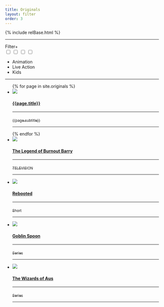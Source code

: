 ```yaml
---
title: Originals
layout: filter
order: 3
---
```

{% include relBase.html %}
<section>
<hr>
    <div id="filter"><label for="filter_options">Filter</label><label for="filter_options">+</label></div>
    <input type="checkbox" id="filter_options" autocomplete="off" class="hidden" />
    <!--Manual inputs for options Entry-->
    <input type="checkbox" id="filter_option1" autocomplete="off" class="hidden filter_checkbox" />
    <input type="checkbox" id="filter_option2" autocomplete="off" class="hidden filter_checkbox" />
    <input type="checkbox" id="filter_option3" autocomplete="off" class="hidden filter_checkbox" />
    <ul class="checkbox-circle filter_options ">
      <!--Manual Loop options Entry-->
      <li><label for="filter_option1" class="filter_option1">Animation</label></li>
      <li><label for="filter_option2" class="filter_option2">Live Action</label></li>
      <li><label for="filter_option3" class="filter_option3">Kids</label></li>
    </ul>
    <hr>
    <article>
      <ul class="projectlist">
       {% for page in site.originals %}
        <li class="{{page.type}}"><a href="{{ relBase }}{{page.url}}"><img src="{{ relBase }}img/projects/{{ page.img }}">
          <h4>{{page.title}}</h4>
          <hr><sub>{{page.subtitle}}</sub>
          <hr></a>
        </li>
        {% endfor %}
        <li class="filter_option2 filter_option3"><a href="the-legend-of-burnout-barry/"><img
              src="../img/projects/barry.jpg">
            <h4>The Legend of Burnout Barry</h4>
            <hr><sub>TELEVISION</sub>
            <hr>
          </a></li>
        <li class="filter_option1"><a href="rebooted/"><img src="../img/projects/rebooted.jpg">
          <h4>Rebooted</h4>
          <hr><sub>Short</sub>
          <hr></a>
        </li>
        <li class="filter_option1"><a href="goblin-spoon/"><img src="../img/projects/goblinspoon.jpg">
          <h4>Goblin Spoon</h4>
          <hr><sub>Series</sub>
          <hr></a>
        </li>
        <li class="filter_option2"><a href="the-wizards-of-aus/"><img src="../img/projects/wizards.jpg">
          <h4>The Wizards of Aus</h4>
          <hr><sub>Series</sub>
          <hr></a>
        </li>
      </ul>
    </article>
  </section>
    <script>

    let checkbox = document.getElementsByClassName("filter_checkbox");
    for (let i = 0; i < checkbox.length; i++) {
      checkbox[i].addEventListener("change", () => { filterall(); });
    }

    window.onload = (event) => {
      //console.log('page is fully loaded');
      filterall();
    };

    function filterall() {
      var x = 0;
      for (let i = 0; i < checkbox.length; i++) {
        if (checkbox[i].checked == false)
          x++;
      }
      //console.log(checkbox.length);
      //console.log(x);
      if (x == checkbox.length) {
        document.getElementById("filter").classList.add('showall');
      }
      else {
        document.getElementById("filter").classList.remove('showall');
      }
    }
  </script>